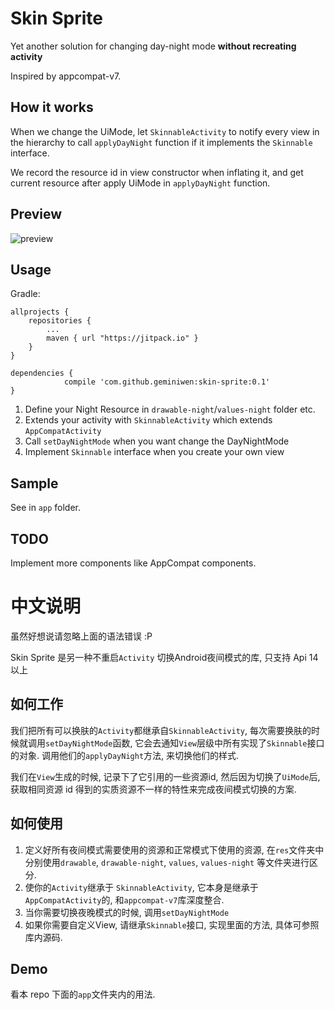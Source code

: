# Skin Sprite
Yet another solution for changing day-night mode **without recreating activity**

Inspired by appcompat-v7.

## How it works
When we change the UiMode,  let `SkinnableActivity` to notify every view in the hierarchy to call `applyDayNight` function
if it implements the `Skinnable` interface.

We record the resource id in view constructor when inflating it, and get current resource after apply UiMode in `applyDayNight` function.

## Preview
![preview](https://raw.githubusercontent.com/geminiwen/skin-sprite/master/art/preview.gif)

## Usage

Gradle:
```
allprojects {
    repositories {
        ...
        maven { url "https://jitpack.io" }
    }
}

dependencies {
	        compile 'com.github.geminiwen:skin-sprite:0.1'
}
```


1. Define your Night Resource in `drawable-night`/`values-night` folder etc.
2. Extends your activity with `SkinnableActivity` which extends `AppCompatActivity`
3. Call `setDayNightMode` when you want change the DayNightMode
4. Implement `Skinnable` interface when you create your own view

## Sample
See in `app` folder.

## TODO
Implement more components like AppCompat components.

# 中文说明
虽然好想说请忽略上面的语法错误 :P

Skin Sprite 是另一种不重启`Activity` 切换Android夜间模式的库, 只支持 Api 14以上

## 如何工作
我们把所有可以换肤的`Activity`都继承自`SkinnableActivity`, 每次需要换肤的时候就调用`setDayNightMode`函数, 它会去通知`View`层级中所有实现了`Skinnable`接口的对象.
调用他们的`applyDayNight`方法, 来切换他们的样式.

我们在`View`生成的时候, 记录下了它引用的一些资源id, 然后因为切换了`UiMode`后, 获取相同资源 id 得到的实质资源不一样的特性来完成夜间模式切换的方案.

## 如何使用
1. 定义好所有夜间模式需要使用的资源和正常模式下使用的资源, 在`res`文件夹中分别使用`drawable`, `drawable-night`, `values`, `values-night` 等文件夹进行区分.
2. 使你的`Activity`继承于 `SkinnableActivity`, 它本身是继承于`AppCompatActivity`的, 和`appcompat-v7`库深度整合.
3. 当你需要切换夜晚模式的时候, 调用`setDayNightMode`
4. 如果你需要自定义View, 请继承`Skinnable`接口, 实现里面的方法, 具体可参照库内源码.

## Demo
看本 repo 下面的`app`文件夹内的用法.